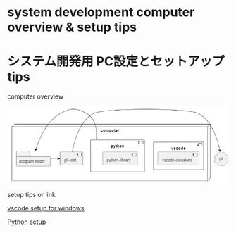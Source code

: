 # system development computer overview & setup tips 
# システム開発用 PC設定とセットアップtips
 
computer overview 

![computer overview](computer.jpg) 
 
setup tips or link

[vscode setup for windows](https://github.com/ak-life/vscode-install/blob/main/vscode%20setup%20for%20windows) 

[Python setup](https://learn.microsoft.com/ja-jp/windows/python/beginners#install-git-optional)
